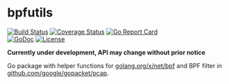 # bpfutils

[![Build Status](https://travis-ci.org/breml/bpfutils.svg)](https://travis-ci.org/breml/bpfutils) [![Coverage Status](https://coveralls.io/repos/github/breml/bpfutils/badge.svg?branch=master)](https://coveralls.io/github/breml/bpfutils?branch=master) [![Go Report Card](http://goreportcard.com/badge/breml/bpfutils)](https://goreportcard.com/report/github.com/breml/bpfutils)  
[![GoDoc](https://img.shields.io/badge/docs-godoc-blue.svg)](https://godoc.org/github.com/breml/bpfutils) [![License](https://img.shields.io/badge/license-Apache_2.0-blue.svg)](LICENSE)

**Currently under development, API may change without prior notice**

Go package with helper functions for [golang.org/x/net/bpf](https://godoc.org/golang.org/x/net/bpf) and BPF filter in [github.com/google/gopacket/pcap](https://godoc.org/github.com/google/gopacket).
